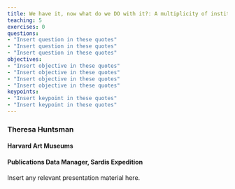 ```yaml
---
title: We have it, now what do we DO with it?: A multiplicity of institutional, open source, and third-party platforms for data preservation at the Archaeological Exploration of Sardis
teaching: 5
exercises: 0
questions:
- "Insert question in these quotes"
- "Insert question in these quotes"
- "Insert question in these quotes"
objectives:
- "Insert objective in these quotes"
- "Insert objective in these quotes"
- "Insert objective in these quotes"
- "Insert objective in these quotes"
keypoints:
- "Insert keypoint in these quotes"
- "Insert keypoint in these quotes"
---
```


### Theresa Huntsman
#### Harvard Art Museums
#### Publications Data Manager, Sardis Expedition

Insert any relevant presentation material here.